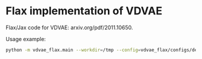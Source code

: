 # Flax implementation of VDVAE

Flax/Jax code for VDVAE: arxiv.org/pdf/2011.10650.

Usage example:

```bash
python -m vdvae_flax.main --workdir=/tmp --config=vdvae_flax/configs/default.py
```
